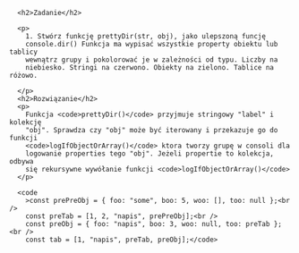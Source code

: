       <h2>Zadanie</h2>

      <p>
        1. Stwórz funkcję prettyDir(str, obj), jako ulepszoną funcję
        console.dir() Funkcja ma wypisać wszystkie property obiektu lub tablicy
        wewnątrz grupy i pokolorować je w zależności od typu. Liczby na
        niebiesko. Stringi na czerwono. Obiekty na zielono. Tablice na różowo.

      </p>
      <h2>Rozwiązanie</h2>
      <p>
        Funkcja <code>prettyDir()</code> przyjmuje stringowy "label" i kolekcję
        "obj". Sprawdza czy "obj" może być iterowany i przekazuje go do funkcji
        <code>logIfObjectOrArray()</code> ktora tworzy grupę w consoli dla
        logowanie properties tego "obj". Jeżeli propertie to kolekcja, odbywa
        się rekursywne wywółanie funkcji <code>logIfObjectOrArray()</code>
      </p>

      <code
        >const prePreObj = { foo: "some", boo: 5, woo: [], too: null };<br />
        const preTab = [1, 2, "napis", prePreObj];<br />
        const preObj = { foo: "napis", boo: 3, woo: null, too: preTab };<br />
        const tab = [1, "napis", preTab, preObj];</code>
